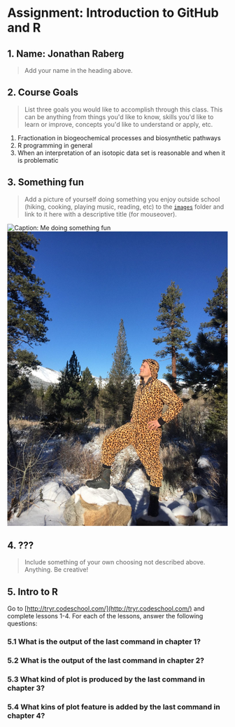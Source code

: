 # Assignment: Introduction to GitHub and R

## 1. Name: Jonathan Raberg

> Add your name in the heading above.

## 2. Course Goals

> List three goals you would like to accomplish through this class. This can be anything from things you'd like to know, skills you'd like to learn or improve, concepts you'd like to understand or apply, etc.

1.  Fractionation in biogeochemical processes and biosynthetic pathways
2.  R programming in general
3.  When an interpretation of an isotopic data set is reasonable and when it is problematic

## 3. Something fun

> Add a picture of yourself doing something you enjoy outside school (hiking, cooking, playing music, reading, etc) to the [`images`](images) folder and link to it here with a descriptive title (for mouseover).


![Caption: Me doing something fun](images/example.jpg "Title: Me doing something fun")
![The Camping Jaguar](images/Camping_jaguar.jpg "Camping jaguar")

## 4. ???

> Include something of your own choosing not described above. Anything. Be creative!


## 5. Intro to R

Go to [http://tryr.codeschool.com/](http://tryr.codeschool.com/) and complete lessons 1-4. For each of the lessons, answer the following questions:

### 5.1 What is the output of the last command in chapter 1?


### 5.2 What is the output of the last command in chapter 2?


### 5.3 What kind of plot is produced by the last command in chapter 3?


### 5.4 What kins of plot feature is added by the last command in chapter 4?

